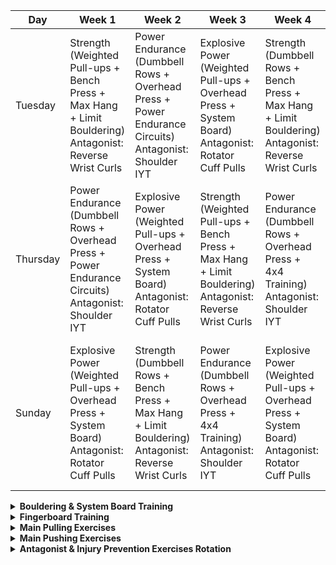| Day      | Week 1                                                                                                                                                              | Week 2                                                                                                                                                                | Week 3                                                                                                                                                               | Week 4                                                                                                                                                                | Week 5                                                                                                                                                               | Week 6                                                                                                                                                                |
|----------|---------------------------------------------------------------------------------------------------------------------------------------------------------------------|----------------------------------------------------------------------------------------------------------------------------------------------------------------------|---------------------------------------------------------------------------------------------------------------------------------------------------------------------|----------------------------------------------------------------------------------------------------------------------------------------------------------------------|---------------------------------------------------------------------------------------------------------------------------------------------------------------------|----------------------------------------------------------------------------------------------------------------------------------------------------------------------|
| Tuesday  | Strength (Weighted Pull-ups + Bench Press + Max Hang + Limit Bouldering)<br>Antagonist: Reverse Wrist Curls                                                       | Power Endurance (Dumbbell Rows + Overhead Press + Power Endurance Circuits)<br>Antagonist: Shoulder IYT                                                            | Explosive Power (Weighted Pull-ups + Overhead Press + System Board)<br>Antagonist: Rotator Cuff Pulls                                                              | Strength (Dumbbell Rows + Bench Press + Max Hang + Limit Bouldering)<br>Antagonist: Reverse Wrist Curls                                                            | Power Endurance (Weighted Pull-ups + Overhead Press + 4x4 Training)<br>Antagonist: Shoulder IYT                                                                  | Explosive Power (Dumbbell Rows + Overhead Press + System Board)<br>Antagonist: Rotator Cuff Pulls                                                                |
| Thursday | Power Endurance (Dumbbell Rows + Overhead Press + Power Endurance Circuits)<br>Antagonist: Shoulder IYT                                                           | Explosive Power (Weighted Pull-ups + Overhead Press + System Board)<br>Antagonist: Rotator Cuff Pulls                                                              | Strength (Weighted Pull-ups + Bench Press + Max Hang + Limit Bouldering)<br>Antagonist: Reverse Wrist Curls                                                       | Power Endurance (Dumbbell Rows + Overhead Press + 4x4 Training)<br>Antagonist: Shoulder IYT                                                                        | Explosive Power (Weighted Pull-ups + Overhead Press + System Board)<br>Antagonist: Rotator Cuff Pulls                                                            | Strength (Weighted Pull-ups + Bench Press + Max Hang + Limit Bouldering)<br>Antagonist: Reverse Wrist Curls                                                      |
| Sunday   | Explosive Power (Weighted Pull-ups + Overhead Press + System Board)<br>Antagonist: Rotator Cuff Pulls                                                             | Strength (Dumbbell Rows + Bench Press + Max Hang + Limit Bouldering)<br>Antagonist: Reverse Wrist Curls                                                            | Power Endurance (Dumbbell Rows + Overhead Press + 4x4 Training)<br>Antagonist: Shoulder IYT                                                                        | Explosive Power (Weighted Pull-ups + Overhead Press + System Board)<br>Antagonist: Rotator Cuff Pulls                                                             | Strength (Dumbbell Rows + Bench Press + Max Hang + Limit Bouldering)<br>Antagonist: Reverse Wrist Curls                                                          | Power Endurance (Dumbbell Rows + Overhead Press + Power Endurance Circuits)<br>Antagonist: Shoulder IYT                                                          |

<details>
<summary><strong>Bouldering & System Board Training</strong></summary>

<details>
<summary><em>Limit Bouldering</em></summary>

- 5-8 boulder problems at or above 90% max difficulty  
- Work on projecting hard moves and sequences  
- 3 attempts max per problem, rest 3-5 minutes between attempts  
- Total session volume: ~25-40 attempts  

</details>

<details>
<summary><em>System Board Training</em></summary>

- Climb symmetrical holds and set boulder problems focusing on body tension, core, and technique  
- Work for 20-30 minutes with rest as needed  
- Focus on quality over quantity  

</details>

</details>

<details>
<summary><strong>Fingerboard Training</strong></summary>

<details>
<summary><em>Max Hang Protocol</em></summary>

- 3 grip types × 3 sets  
- Hang for 7 seconds, rest 3 seconds × 6 reps per set  
- 3 minutes rest between sets  
- Grip types: Open hand, half crimp  

</details>

<details>
<summary><em>Repeaters Protocol</em></summary>

- 3 grip types × 3 sets  
- Hang for 7 seconds, rest 3 seconds × 6 reps per set  
- 3 minutes rest between sets  
- Focus on power endurance grip  

</details>

</details>

<details>
<summary><strong>Main Pulling Exercises</strong></summary>

<details>
<summary><em>Weighted Pull-ups (Strength)</em></summary>

- 3-5 sets of 3-6 reps  
- Use added weight to reach near max effort  
- Rest 2-3 minutes between sets  

</details>

<details>
<summary><em>Weighted Pull-ups (Power Endurance)</em></summary>

- 3 sets of 8-12 reps  
- Moderate weight, focus on volume and sustained effort  
- Rest 60-90 seconds between sets  

</details>

<details>
<summary><em>Regular Pull-ups (Power Endurance)</em></summary>

- 3-5 sets of 10-15 reps  
- Bodyweight only, higher reps to build endurance  
- Rest 60 seconds between sets  

</details>

<details>
<summary><em>Dumbbell Rows (Strength)</em></summary>

- 3-5 sets of 6-8 reps  
- Heavy weight, focus on controlled movement  
- Rest 2 minutes between sets  

</details>

<details>
<summary><em>Dumbbell Rows (Power Endurance)</em></summary>

- 3 sets of 12-15 reps  
- Moderate weight, focus on higher volume  
- Rest 60-90 seconds between sets  

</details>

</details>

<details>
<summary><strong>Main Pushing Exercises</strong></summary>

<details>
<summary><em>Bench Press (Strength)</em></summary>

- 3-5 sets of 3-6 reps  
- Heavy weight, near max effort  
- Rest 2-3 minutes between sets  

</details>

<details>
<summary><em>Bench Press (Power Endurance)</em></summary>

- 3 sets of 8-12 reps  
- Moderate weight, higher reps for endurance  
- Rest 60-90 seconds between sets  

</details>

<details>
<summary><em>Overhead Dumbbell Press (Strength)</em></summary>

- 3-5 sets of 6-8 reps  
- Heavy weight, controlled movement  
- Rest 2 minutes between sets  

</details>

<details>
<summary><em>Overhead Dumbbell Press (Power Endurance)</em></summary>

- 3 sets of 12-15 reps  
- Moderate weight, higher reps for endurance  
- Rest 60-90 seconds between sets  

</details>

</details>

<details>
<summary><strong>Antagonist & Injury Prevention Exercises Rotation</strong></summary>

<details>
<summary><em>Reverse Wrist Curls</em></summary>

- 3 sets of 12-15 reps  
- Focus on slow, controlled motion to strengthen wrist extensors  
- Rest 60-90 seconds between sets  

</details>

<details>
<summary><em>Shoulder IYT Raises</em></summary>

- 3 sets of 10-12 reps each (I, Y, T positions)  
- Use light dumbbells or resistance bands  
- Rest 60 seconds between sets  

</details>

<details>
<summary><em>Rotator Cuff Pulls (External Rotation)</em></summary>

- 3 sets of 12-15 reps per arm  
- Use resistance bands or light dumbbells  
- Keep elbow close to torso during exercise  
- Rest 60 seconds between sets  

</details>

</details>
